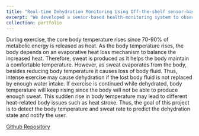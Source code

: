 ```yaml
---
title: "Real-time Dehydration Monitoring Using Off-the-shelf sensor-based System"
excerpt: "We developed a sensor-based health-monitoring system to observe the sweat rate using sensors. We used off-the-shelf and at-hand sensors to build our sweat-measuring system. One of the key reasons for using off-the-shelf sensors is to make the system available for DIY users and introduce it to the K 12 level students.<br/><img src='/images/project1.png' width='500' height='300'>"
collection: portfolio
---
```


During exercise, the core body temperature rises since 70-90% of metabolic energy is released as heat. As the body temperature rises, the body depends on an evaporative heat loss mechanism to balance the increased heat. Therefore, sweat is produced as it helps the body maintain a comfortable temperature. However, as sweat evaporates from the body, besides reducing body temperature it causes loss of body fluid. Thus, intense exercise may cause dehydration if the lost body fluid is not replaced by enough water intake. If exercise is continued while dehydrated, body temperature will keep rising since the body will not be able to produce enough sweat. This sudden rise in body temperature may lead to different heat-related body issues such as heat stroke. Thus, the goal of this project is to detect the body temperature and sweat rate to predict the dehydration state and notify the user.

[Github Repository](https://github.com/agbajepaul/cse6392_group5)
